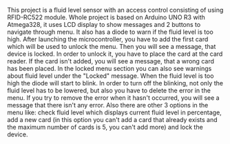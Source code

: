 This project is a fluid level sensor with an access control consisting of using RFID-RC522 module. Whole project is based on Arduino UNO R3 with Atmega328, it uses LCD display to show messages and 2 buttons to navigate through menu. It also has a diode to warn if the fluid level is too high. After launching the microcontroller, you have to add the first card which will be used to unlock the menu. Then you will see a message, that device is locked. In order to unlock it, you have to place the card at the card reader. If the card isn't added, you will see a message, that a wrong card has been placed. In the locked menu section you can also see warnings about fluid level under the "Locked" message. When the fluid level is too high the diode will start to blink. In order to turn off the blinking, not only the fluid level has to be lowered, but also you have to delete the error in the menu. If you try to remove the error when it hasn't occurred, you will see a message that there isn't any error. Also there are other 3 options in the menu like: check fluid level which displays current fluid level in percentage, add a new card (in this option you can't add a card that already exists and the maximum number of cards is 5, you can't add more) and lock the device. 
